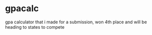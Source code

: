 # gpacalc
gpa calculator that i made for a submission, won 4th place and will be heading to states to compete
